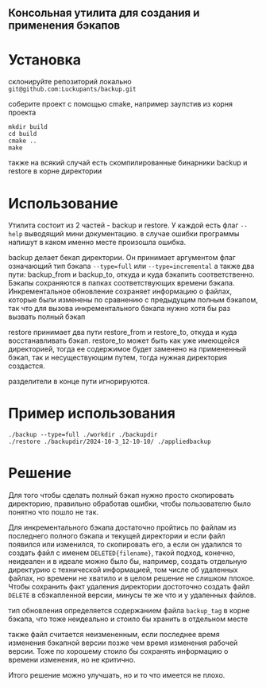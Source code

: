 ## Консольная утилита для создания и применения бэкапов
# Установка
склонируйте репозиторий локально `git@github.com:Luckupants/backup.git`

соберите проект с помощью cmake, например заупстив из корня проекта

```
mkdir build
cd build
cmake ..
make
```

также на всякий случай есть скомпилированные бинарники backup и restore в корне директории

# Использование
Утилита состоит из 2 частей - backup и restore.
У каждой есть флаг `--help` выводящий мини документацию.
в случае ошибки программы напишут в каком именно месте произошла ошибка.

backup делает бекап директории. Он принимает аргументом флаг означающий тип бэкапа `--type=full` или `--type=incremental` а также два пути: backup_from и backup_to, откуда и куда бэкапить соответственно. Бэкапы сохраняются в папках соответствующих времени бэкапа. Инкрементальное обновление сохраняет информацию о файлах, которые были изменены по сравнению с предыдущим полным бэкапом, так что для вызова инкрементального бэкапа нужно хотя бы раз вызвать полный бэкап

restore принимает два пути restore_from и restore_to, откуда и куда восстанавливать бэкап. restore_to может быть как уже имеющейся директорией, тогда ее содержимое будет заменено на примененный бэкап, так и несуществующим путем, тогда нужная директория создастся.

разделители в конце пути игнорируются.

# Пример использования

```
./backup --type=full ./workdir ./backupdir
./restore ./backupdir/2024-10-3_12-10-10/ ./appliedbackup
```

# Решение

Для того чтобы сделать полный бэкап нужно просто скопировать директорию, правильно обработав ошибки, чтобы пользователю было понятно что пошло не так.

Для инкрементального бэкапа достаточно пройтись по файлам из последнего полного бэкапа и текущей директории и если файл появился или изменился, то скопировать его, а если он удалился то создать файл с именем `DELETED{filename}`, такой подход, конечно, неидеален и в идеале можно было бы, например, создать отдельную директурию с технической информацией,  том числе об удаленных файлах, но времени не хватило и в целом решение не слишком плохое. Чтобы сохранить факт удаления директории достоточно создать файл `DELETE` в сбэкапленной версии, минусы те же что и у удаленных файлов. 

тип обновления определяется содержанием файла `backup_tag` в корне бэкапа, что тоже неидеально и стоило бы хранить в отдельном месте

также файл считается неизмененным, если последнее время изменения бэкапной версии позже чем время изменения рабочей версии. Тоже по хорошему стоило бы сохранять информацию о времени изменения, но не критично.

Итого решение можно улучшать, но и то что имеется не плохо.

